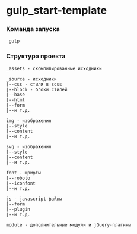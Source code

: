 # gulp_start-template

### Команда запуска

     gulp

### Структура проекта
```
_assets - скомпилированные исходники

_source - исходники
|--css - стили в scss
|--block - блоки стилей
|--base
|--html
|--form
|--и т.д.

img - изображения
|--style
|--content
|--и т.д.

svg - изображения
|--style
|--content
|--и т.д.

font - шрифты
|--roboto
|--iconfont
|--и т.д.

js - javascript файлы
|--form
|--plugin
|--и т.д.

module - дополнительные модули и jQuery-плагины
```
